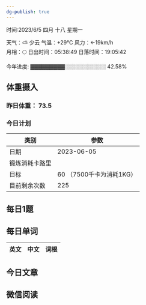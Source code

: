 ```yaml
---
dg-publish: true
---
```



时间:2023/6/5 四月 十八 星期一

天气：⛅️  少云 气温：+29°C 风力：←19km/h  
月相：🌕 日出时间：05:38:49 日落时间：19:05:42

今年进度: ▓▓▓▓▓▓▓▓▓░░░░░░░░░░░ 42.58%

## 体重摄入

### 昨日体重： 73.5
### 今日计划

| 类别           | 参数                    |
| -------------- | ----------------------- |
| 日期           | 2023-06-05               |
| 锻炼消耗卡路里 | |
| 目标           | 60      （7500千卡为消耗1KG）                |
| 目前剩余次数               |        225                  |



## 每日1题


## 每日单词

| 英文       | 中文       |词根|
| ---------- | ---------- | ---|


## 今日文章

## 微信阅读

<!-- start of weread -->

<!-- end of weread -->
